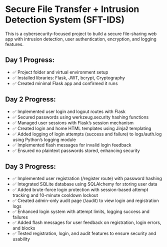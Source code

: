﻿# Secure File Transfer + Intrusion Detection System (SFT-IDS)

This is a cybersecurity-focused project to build a secure file-sharing web app with intrusion detection, user authentication, encryption, and logging features.

## Day 1 Progress:
- ✅ Project folder and virtual environment setup
- ✅ Installed libraries: Flask, JWT, bcrypt, Cryptography
- ✅ Created minimal Flask app and confirmed it runs

## Day 2 Progress:
- ✅ Implemented user login and logout routes with Flask
- ✅ Secured passwords using werkzeug.security hashing functions
- ✅ Managed user sessions with Flask’s session mechanism
- ✅ Created login and home HTML templates using Jinja2 templating
- ✅ Added logging of login attempts (success and failure) to logs/auth.log using Python’s logging module
- ✅ Implemented flash messages for invalid login feedback
- ✅ Ensured no plaintext passwords stored, enhancing security

## Day 3 Progress:
- ✅ Implemented user registration (/register route) with password hashing
- ✅ Integrated SQLite database using SQLAlchemy for storing user data
- ✅ Added brute-force login protection with session-based attempt tracking and 10-minute cooldown lockout
- ✅ Created admin-only audit page (/audit) to view login and registration logs
- ✅ Enhanced login system with attempt limits, logging success and failures
- ✅ Added flash messages for user feedback on registration, login errors, and blocks
- ✅ Tested registration, login, and audit features to ensure security and usability